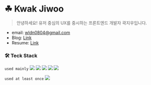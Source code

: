 # ☘ Kwak Jiwoo
> 안녕하세요! 유저 중심의 UX를 중시하는 프론트엔드 개발자 곽지우입니다.
- email: wldn0804@gmail.com
- Blog: [Link](https://jiwoo84.tistory.com/)
- Resume: [Link](https://jiwoo84.notion.site/fcef794f684d45eebbf412822083ae00)


### 🛠 Teck Stack

`used mainly` <img src="https://img.shields.io/badge/React.js-61DAFB?logo=React&logoColor=black"/></a>
<img src="https://img.shields.io/badge/javascript-yellow?logo=javascript&logoColor=white"/>
<img src="https://img.shields.io/badge/HTML5-E34F26?logo=HTML5&logoColor=white"/></a>
<img src="https://img.shields.io/badge/css-1572B6?logo=css3&logoColor=white"/></a>
<img src="https://img.shields.io/badge/Node.js-339933?logo=Node.js&logoColor=white"/></a>

`used at least once` <img src="https://img.shields.io/badge/typescript-blue?logo=typescript&logoColor=skyblue"/></br>

